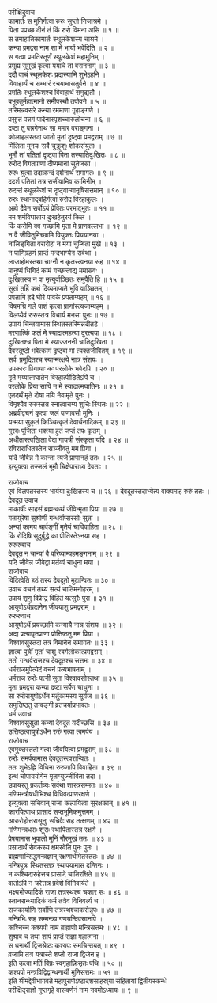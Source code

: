 परीक्षिदुवाच  
कामार्तः स मुनिर्गत्वा रुरुः सुप्तो निजाश्रमे ।  
पिता पप्रच्छ दीनं तं किं रुरो विमना असि ॥ १ ॥  
स तमाहातिकामार्तः स्थूलकेशस्य चाश्रमे ।  
कन्या प्रमद्वरा नाम सा मे भार्या भवेदिति ॥ २ ॥  
स गत्वा प्रमतिस्तूर्णं स्थूलकेशं महामुनिम् ।  
प्रमुह्य सुमुखं कृत्वा ययाचे तां वराननाम् ॥ ३ ॥  
ददौ वाचं स्थूलकेशः प्रदास्यामि शुभेऽहनि ।  
विवाहार्थं च सम्भारं रचयामासतुर्वने ॥ ४ ॥  
प्रमतिः स्थूलकेशश्च विवाहार्थं समुद्यतौ ।  
बभूवतुर्महात्मानौ समीपस्थौ तपोवने ॥ ५ ॥  
तस्मिन्नवसरे कन्या रममाणा गृहाङ्गणे ।  
प्रसुप्तं पन्नगं पादेनास्पृशच्चारुलोचना ॥ ६ ॥  
दष्टा तु पन्नगेनाथ सा ममार वराङ्गना ।  
कोलाहलस्तदा जातो मृतां दृष्ट्वा प्रमद्वराम् ॥ ७ ॥  
मिलिता मुनयः सर्वे चुक्रुशुः शोकसंयुताः ।  
भूमौ तां पतितां दृष्ट्वा पिता तस्यातिदुःखितः ॥ ८ ॥  
रुरोद विगतप्राणां दीप्यमानां सुतेजसा ।  
रुरुः श्रुत्वा तदाक्रन्दं दर्शनार्थं समागतः ॥ ९ ॥  
ददर्श पतितां तत्र सजीवामिव कामिनीम् ।  
रुदन्तं स्थूलकेशं च दृष्ट्वान्यानृषिसत्तमान् ॥ १० ॥  
रुरुः स्थानाद्‌बहिर्गत्वा रुरोद विरहाकुलः ।  
अहो दैवेन सर्पोऽयं प्रेषितः परमाद्‌भुतः ॥ ११ ॥  
मम शर्मविघाताय दुःखहेतुरयं किल ।  
किं करोमि क्व गच्छामि मृता मे प्राणवल्लभा ॥ १२ ॥  
न वै जीवितुमिच्छामि वियुक्तः प्रिययानया ।  
नालिङ्‌गिता वरारोहा न मया चुम्बिता मुखे ॥ १३ ॥  
न पाणिग्रहणं प्राप्तं मन्दभाग्येन सर्वथा ।  
लाजाहोमस्तथा चाग्नौ न कृतस्त्वनया सह ॥ १४ ॥  
मानुष्यं धिगिदं कामं गच्छन्त्वद्य ममासवः ।  
दुःखितस्य न वा मृत्युर्वाञ्छितः समुपैति हि ॥ १५ ॥  
सुखं तर्हि कथं दिव्यमाप्यते भुवि वाञ्छितम् ।  
प्रपतामि ह्रदे घोरे पावके प्रपताम्यहम् ॥ १६ ॥  
विषमद्मि गले पाशं कृत्वा प्राणांस्त्यजाम्यहम् ।  
विलप्यैवं रुरुस्तत्र विचार्य मनसा पुनः ॥ १७ ॥  
उपायं चिन्तयामास स्थितस्तस्मिन्नदीतटे ।  
मरणात्किं फलं मे स्यादात्महत्या दुरत्यया ॥ १८ ॥  
दुःखितश्च पिता मे स्याज्जननी चातिदुःखिता ।  
दैवस्तुष्टो भवेत्कामं दृष्ट्वा मां त्यक्तजीवितम् ॥ १९ ॥  
सर्वः प्रमुदितश्च स्यान्मत्क्षये नात्र संशयः ।  
उपकारः प्रियायाः कः परलोके भवेदपि ॥ २० ॥  
मृते मय्यात्मघातेन विरहात्पीडितेऽपि च ।  
परलोके प्रिया सापि न मे स्यादात्मघातिनः ॥ २१ ॥  
एतदर्थं मृते दोषा मयि नैवामृते पुनः ।  
विमृश्यैव रुरुस्तत्र स्नात्वाचम्य शुचिः स्थितः ॥ २२ ॥  
अब्रवीद्वचनं कृत्वा जलं पाणावसौ मुनिः ।  
यन्मया सुकृतं किञ्चित्कृतं देवार्चनादिकम् ॥ २३ ॥  
गुरवः पूजिता भक्त्या हुतं जप्तं तपः कृतम् ।  
अधीतास्त्वखिला वेदा गायत्री संस्कृता यदि ॥ २४ ॥  
रविराराधितस्तेन सञ्जीवतु मम प्रिया ।  
यदि जीवेन्न मे कान्ता त्यजे प्राणानहं ततः ॥ २५ ॥  
इत्युक्त्वा तज्जलं भूमौ चिक्षेपाराध्य देवताः ।  
  
राजोवाच  
एवं विलपतस्तस्य भार्यया दुःखितस्य च ॥ २६ ॥
देवदूतस्तदाभ्येत्य वाक्यमाह रुरुं ततः ।  
देवदूत उवाच  
माकार्षीः साहसं ब्रह्मन्कथं जीवेन्मृता प्रिया ॥ २७ ॥  
गतायुरेषा सुश्रोणी गन्धर्वाप्सरसोः सुता ।  
अन्यां कामय चार्वङ्गीं मृतेयं चाविवाहिता ॥ २८ ॥  
किं रोदिषि सुदुर्बुद्धे का प्रीतिस्तेऽनया सह ।  
रुरुरुवाच  
देवदूत न चान्यां वै वरिष्याम्यहमङ्गनाम् ॥ २९ ॥  
यदि जीवेन्न जीवेद्वा मर्तव्यं चाधुना मया ।  
राजोवाच  
विदित्वेति हठं तस्य देवदूतो मुदान्वितः ॥ ३० ॥  
उवाच वचनं तथ्यं सत्यं चातिमनोहरम् ।  
उपायं शृणु विप्रेन्द्र विहितं यत्सुरैः पुरा ॥ ३१ ॥  
आयुषोऽर्धप्रदानेन जीवयाशु प्रमद्वराम् ।  
रुरुरुवाच  
आयुषोऽर्धं प्रयच्छामि कन्यायै नात्र संशयः ॥ ३२ ॥  
अद्य प्रत्यावृतप्राणा प्रोत्तिष्ठतु मम प्रिया ।  
विश्वावसुस्तदा तत्र विमानेन समागतः ॥ ३३ ॥  
ज्ञात्वा पुत्रीं मृतां चाशु स्वर्गलोकात्प्रमद्वराम् ।  
ततो गन्धर्वराजश्च देवदूतश्च सत्तमः ॥ ३४ ॥  
धर्मराजमुपेत्येदं वचनं प्रत्यभाषताम् ।  
धर्मराज रुरोः पत्‍नी सुता विश्वावसोस्तथा ॥ ३५ ॥  
मृता प्रमद्वरा कन्या दष्टा सर्पेण चाधुना ।  
सा रुरोरायुषोऽर्धेन मर्तुकामस्य सूर्यज ॥ ३६ ॥  
समुत्तिष्ठतु तन्वङ्गी व्रतचर्याप्रभावतः ।  
धर्म उवाच  
विश्वावसुसुतां कन्यां देवदूत यदीच्छसि ॥ ३७ ॥  
उत्तिष्ठत्वायुषोऽर्धेन रुरुं गत्वा त्वमर्पय ।  
राजोवाच  
एवमुक्तस्ततो गत्वा जीवयित्वा प्रमद्वराम् ॥ ३८ ॥  
रुरोः समर्पयामास देवदूतस्त्वरान्वितः ।  
ततः शुभेऽह्नि विधिना रुरुणापि विवाहिता ॥ ३९ ॥  
इत्थं चोपाययोगेन मृताप्युज्जीविता तदा ।  
उपायस्तु प्रकर्तव्यः सर्वथा शास्त्रसम्मतः ॥ ४० ॥  
मणिमन्त्रौषधीभिश्च विधिवत्प्राणरक्षणे ।  
इत्युक्त्वा सचिवान् राजा कल्पयित्वा सुरक्षकान् ॥ ४१ ॥  
कारयित्वाथ प्रासादं सप्तभूमिकमुत्तमम् ।  
आरुरोहोत्तरासूनुः सचिवैः सह तत्क्षणम् ॥ ४२ ॥  
मणिमन्त्रधराः शूराः स्थापितास्तत्र रक्षणे ।  
प्रेषयामास भूपालो मुनिं गौरमुखं ततः ॥ ४३ ॥  
प्रसादार्थं सेवकस्य क्षमस्वेति पुनः पुनः ।  
ब्राह्मणान्सिद्धमन्त्रज्ञान् रक्षणार्थमितस्ततः ॥ ४४ ॥  
मन्त्रिपुत्रः स्थितस्तत्र स्थापयामास दन्तिनः ।  
न कश्चिदारुहेत्तत्र प्रासादे चातिरक्षिते ॥ ४५ ॥  
वातोऽपि न चरेत्तत्र प्रवेशे विनिवार्यते ।  
भक्ष्यभोज्यादिकं राजा तत्रस्थश्च चकार सः ॥ ४६ ॥  
स्तानसन्ध्यादिकं कर्म तत्रैव विनिवर्त्य च ।  
राजकार्याणि सर्वाणि तत्रस्थश्चाकरोन्नृपः ॥ ४७ ॥  
मन्त्रिभिः सह सम्मन्त्र्य गणयन्दिवसानपि ।  
कश्चिच्च कश्यपो नाम ब्राह्मणो मन्त्रिसत्तमः ॥ ४८ ॥  
शुश्राव च तथा शापं प्राप्तं राज्ञा महात्मना ।  
स धनार्थी द्विजश्रेष्ठः कश्यपः समचिन्तयत् ॥ ४९ ॥  
व्रजामि तत्र यत्रास्ते शप्तो राजा द्विजेन ह ।  
इति कृत्वा मतिं विप्रः स्वगृहान्निःसृतः पथि ॥ ५० ॥  
कश्यपो मन्त्रविद्विद्वान्धनार्थी मुनिसत्तमः ॥ ५१ ॥  
इति श्रीमद्देवीभागवते महापुराणेऽष्टादशसाहस्र्या संहितायां द्वितीयस्कन्धे  
परीक्षिद्‌राज्ञो गुप्तगृहे वासवर्णनं नाम नवमोऽध्यायः ॥ ९ ॥
